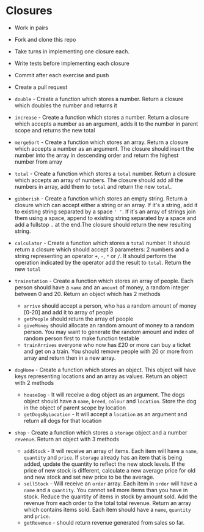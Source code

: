 # Closures

* Work in pairs
* Fork and clone this repo
* Take turns in implementing one closure each.
* Write tests before implementing each closure
* Commit after each exercise and push
* Create a pull request

* `double` - Create a function which stores a number. Return a closure which doubles the number and returns it

* `increase` - Create a function which stores a number. Return a closure which accepts a number as an argument, adds it to the number in parent scope and returns the new total

* `mergeSort` - Create a function which stores an array. Return a closure which accepts a number as an argument. The closure should insert the number into the array in descending order and return the highest number from array
* `total` - Create a function which stores a `total` number. Return a closure which accepts an array of numbers. The closure should add all the numbers in array, add them to `total` and return the new `total`.
* `gibberish` - Create a function which stores an empty string. Return a closure which can accept either a string or an array. If it's a string, add it to existing string separated by a space `' '`. If it's an array of strings join them using a space, append to existing string separated by a space and add a fullstop `.` at the end.The closure should return the new resulting string.
* `calculator` - Create a function which stores a `total` number. It should return a closure which should accept 3 parameters: 2 numbers and a string representing an operator `+`, `-`, `*` or `/`. It should perform the operation indicated by the operator add the result to `total`. Return the new `total`
* `trainstation` - Create a function which stores an array of people. Each person should have a `name` and an `amount` of money, a random integer between 0 and 20. Return an object which has 2 methods
  * `arrive` should accept a person, who has a random amount of money \[0-20\] and add it to array of people
  * `getPeople` should return the array of people
  * `giveMoney` should allocate an random amount of money to a random person. You may want to generate the random amount and index of random person first to make function testable
  * `trainArrives` everyone who now has £20 or more can buy a ticket and get on a train. You should remove people with 20 or more from array and return then in a new array.
* `dogHome` - Create a function which stores an object. This object will have keys representing locations and an array as values. Return an object with 2 methods
  * `houseDog` - It will receive a dog object as an argument. The dogs object should have a `name`, `breed`, `colour` and `location`. Store the dog in the object of parent scope by location
  * `getDogsByLocation` - It will  accept a `location` as an argument and return all dogs for that location
* `shop` - Create a function which stores a `storage` object and a number `revenue`. Return an object with 3 methods
  * `addStock` - It will receive an array of items. Each item will have a `name`, `quantity` and `price`. If `storage` already has an item that is being added, update the quantity to reflect the new stock levels. If the price of new stock is different, calculate a new average price for old and new stock and set new price to be the average.
  * `sellStock` - Will receive an `order` array. Each item in `order` will have a `name` and a `quantity`. You cannot sell more items than you have in stock. Reduce the quantity of items in stock by amount sold. Add the revenue from each order to the total total revenue. Return an array which contains items sold. Each item should have a `name`, `quantity` and `price`.
  * `getRevenue` - should return revenue generated from sales so far.

